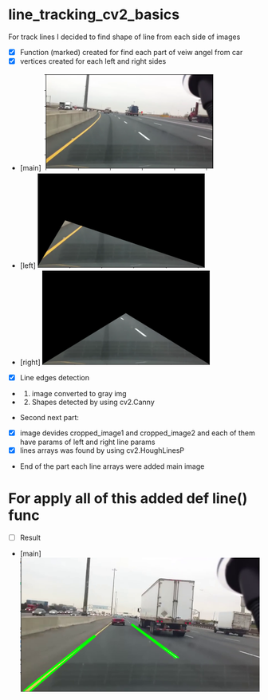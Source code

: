 # line_tracking_cv2_basics

For track lines I decided to find shape of line from each side of images 

- [x] Function (marked) created for find each part of veiw angel from car
- [X] vertices created for each left and right sides
- [main] ![](https://github.com/tural327/line_tracking_cv2_basics/blob/main/main.png)
- [left] ![](https://github.com/tural327/line_tracking_cv2_basics/blob/main/left.png)
- [right] ![](https://github.com/tural327/line_tracking_cv2_basics/blob/main/right.png)
- [x] Line edges detection
- 1. image converted to gray img
- 2. Shapes detected by using cv2.Canny
* Second next part:
- [x] image devides cropped_image1 and cropped_image2 and each of them have params of left and right line params
- [X]  lines arrays was found by using cv2.HoughLinesP
* End of the part each line arrays were added main image

# For apply all of this added def line() func
- [ ] Result

- [main] ![](https://github.com/tural327/line_tracking_cv2_basics/blob/main/res_project.png)
